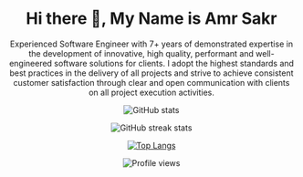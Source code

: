 <h1 align="center">Hi there 👋, My Name is Amr Sakr</h1>
<p align="center">
Experienced Software Engineer with 7+ years of demonstrated expertise in the development of innovative, high quality, performant and well-engineered software solutions for clients. I adopt the highest standards and best practices in the delivery of all projects and strive to achieve consistent customer satisfaction through clear and open communication with clients on all project execution activities.
</p>



<div align="center">

![GitHub stats](https://github-readme-stats.vercel.app/api?username=ElSakr&show_icons=true&theme=dark&hide=html)  

![GitHub streak stats](https://github-readme-streak-stats.herokuapp.com/?user=ElSakr&theme=dark&hide=html)  

[![Top Langs](https://github-readme-stats.vercel.app/api/top-langs/?username=ElSakr&theme=dark&hide=html)](https://github.com/anuraghazra/github-readme-stats)

![Profile views](https://gpvc.arturio.dev/ElSakr)  

</div>
